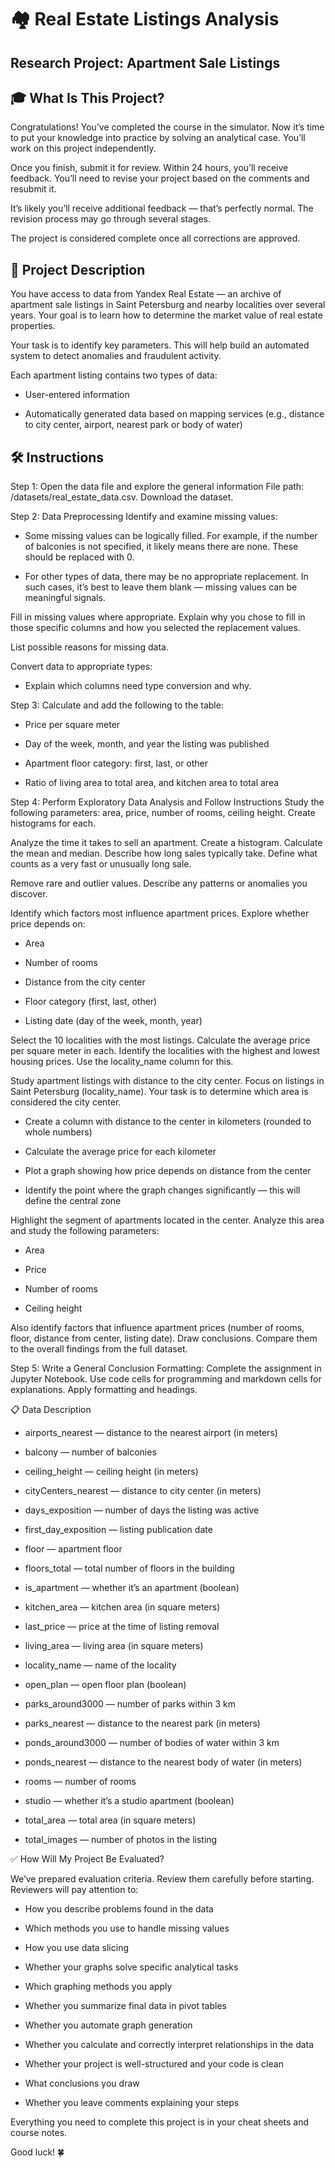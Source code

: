 # 🏘️ Real Estate Listings Analysis
## Research Project: Apartment Sale Listings
## 🎓 What Is This Project?
Congratulations! You’ve completed the course in the simulator. Now it’s time to put your knowledge into practice by solving an analytical case. You’ll work on this project independently.

Once you finish, submit it for review. Within 24 hours, you’ll receive feedback. You’ll need to revise your project based on the comments and resubmit it.

It’s likely you’ll receive additional feedback — that’s perfectly normal. The revision process may go through several stages.

The project is considered complete once all corrections are approved.

## 📌 Project Description
You have access to data from Yandex Real Estate — an archive of apartment sale listings in Saint Petersburg and nearby localities over several years. Your goal is to learn how to determine the market value of real estate properties.

Your task is to identify key parameters. This will help build an automated system to detect anomalies and fraudulent activity.

Each apartment listing contains two types of data:

- User-entered information

- Automatically generated data based on mapping services (e.g., distance to city center, airport, nearest park or body of water)

## 🛠️ Instructions
Step 1: Open the data file and explore the general information
File path: /datasets/real_estate_data.csv. Download the dataset.

Step 2: Data Preprocessing
Identify and examine missing values:

- Some missing values can be logically filled. For example, if the number of balconies is not specified, it likely means there are none. These should be replaced with 0.

- For other types of data, there may be no appropriate replacement. In such cases, it’s best to leave them blank — missing values can be meaningful signals.

Fill in missing values where appropriate. Explain why you chose to fill in those specific columns and how you selected the replacement values.

List possible reasons for missing data.

Convert data to appropriate types:

- Explain which columns need type conversion and why.

Step 3: Calculate and add the following to the table:
- Price per square meter

- Day of the week, month, and year the listing was published

- Apartment floor category: first, last, or other

- Ratio of living area to total area, and kitchen area to total area

Step 4: Perform Exploratory Data Analysis and Follow Instructions
Study the following parameters: area, price, number of rooms, ceiling height. Create histograms for each.

Analyze the time it takes to sell an apartment. Create a histogram. Calculate the mean and median. Describe how long sales typically take. Define what counts as a very fast or unusually long sale.

Remove rare and outlier values. Describe any patterns or anomalies you discover.

Identify which factors most influence apartment prices. Explore whether price depends on:

- Area

- Number of rooms

- Distance from the city center

- Floor category (first, last, other)

- Listing date (day of the week, month, year)

Select the 10 localities with the most listings. Calculate the average price per square meter in each. Identify the localities with the highest and lowest housing prices. Use the locality_name column for this.

Study apartment listings with distance to the city center. Focus on listings in Saint Petersburg (locality_name). Your task is to determine which area is considered the city center.

- Create a column with distance to the center in kilometers (rounded to whole numbers)

- Calculate the average price for each kilometer

- Plot a graph showing how price depends on distance from the center

- Identify the point where the graph changes significantly — this will define the central zone

Highlight the segment of apartments located in the center. Analyze this area and study the following parameters:

- Area

- Price

- Number of rooms

- Ceiling height

Also identify factors that influence apartment prices (number of rooms, floor, distance from center, listing date). Draw conclusions. Compare them to the overall findings from the full dataset.

Step 5: Write a General Conclusion
Formatting: Complete the assignment in Jupyter Notebook. Use code cells for programming and markdown cells for explanations. Apply formatting and headings.

📋 Data Description
- airports_nearest — distance to the nearest airport (in meters)

- balcony — number of balconies

- ceiling_height — ceiling height (in meters)

- cityCenters_nearest — distance to city center (in meters)

- days_exposition — number of days the listing was active

- first_day_exposition — listing publication date

- floor — apartment floor

- floors_total — total number of floors in the building

- is_apartment — whether it’s an apartment (boolean)

- kitchen_area — kitchen area (in square meters)

- last_price — price at the time of listing removal

- living_area — living area (in square meters)

- locality_name — name of the locality

- open_plan — open floor plan (boolean)

- parks_around3000 — number of parks within 3 km

- parks_nearest — distance to the nearest park (in meters)

- ponds_around3000 — number of bodies of water within 3 km

- ponds_nearest — distance to the nearest body of water (in meters)

- rooms — number of rooms

- studio — whether it’s a studio apartment (boolean)

- total_area — total area (in square meters)

- total_images — number of photos in the listing

✅ How Will My Project Be Evaluated?

We’ve prepared evaluation criteria. Review them carefully before starting.
Reviewers will pay attention to:

- How you describe problems found in the data

- Which methods you use to handle missing values

- How you use data slicing

- Whether your graphs solve specific analytical tasks

- Which graphing methods you apply

- Whether you summarize final data in pivot tables

- Whether you automate graph generation

- Whether you calculate and correctly interpret relationships in the data

- Whether your project is well-structured and your code is clean

- What conclusions you draw

- Whether you leave comments explaining your steps

Everything you need to complete this project is in your cheat sheets and course notes.

Good luck! 🍀
